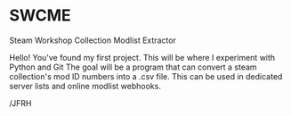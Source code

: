 # SWCME
Steam Workshop Collection Modlist Extractor

Hello! You've found my first project. 
This will be where I experiment with Python and Git
The goal will be a program that can convert a steam collection's mod ID numbers into a .csv file.
This can be used in dedicated server lists and online modlist webhooks.

/JFRH
